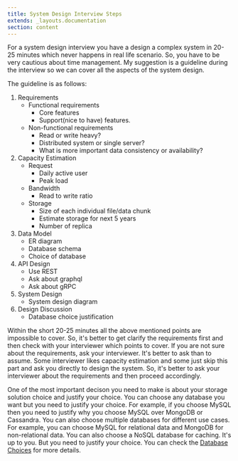 ```yaml
---
title: System Design Interview Steps
extends: _layouts.documentation
section: content
---
```


For a system design interview you have a design a complex system in 20-25 minutes which never happens in real life scenario. So, you have to be very cautious about time management. My suggestion is a guideline during the interview so we can cover all the aspects of the system design.

The guideline is as follows:

1.  Requirements
    - Functional requirements
        - Core features
        - Support(nice to have) features.
    - Non-functional requirements
        - Read or write heavy?
        - Distributed system or single server?
        - What is more important data consistency or availability?
2.  Capacity Estimation
    - Request
        - Daily active user
        - Peak load
    - Bandwidth
        - Read to write ratio
    - Storage
        - Size of each individual file/data chunk
        - Estimate storage for next 5 years
        - Number of replica
3.  Data Model
    - ER diagram
    - Database schema
    - Choice of database
4.  API Design
    - Use REST
    - Ask about graphql
    - Ask about gRPC
5.  System Design
    - System design diagram
6.  Design Discussion
    - Database choice justification

Within the short 20-25 minutes all the above mentioned points are impossible to cover. So, it's better to get clarify the requirements first and then check with your interviewer which points to cover. If you are not sure about the requirements, ask your interviewer. It's better to ask than to assume. Some interviewer likes capacity estimation and some just skip this part and ask you directly to design the system. So, it's better to ask your interviewer about the requirements and then proceed accordingly.

One of the most important decison you need to make is about your storage solution choice and justify your choice. You can choose any database you want but you need to justify your choice. For example, if you choose MySQL then you need to justify why you choose MySQL over MongoDB or Cassandra. You can also choose multiple databases for different use cases. For example, you can choose MySQL for relational data and MongoDB for non-relational data. You can also choose a NoSQL database for caching. It's up to you. But you need to justify your choice. You can check the [Database Choices](/interview-techniques/database-choices) for more details.
